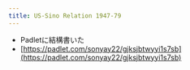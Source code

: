 ```yaml
---
title: US-Sino Relation 1947-79
---
```


* Padletに結構書いた
* [https://padlet.com/sonyay22/gjksjbtwyyi1s7sb](https://padlet.com/sonyay22/gjksjbtwyyi1s7sb)
